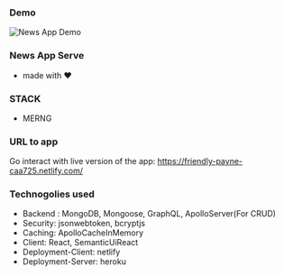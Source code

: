 ### Demo
![News App Demo](https://github.com/benyam7/news-app-server/blob/master/demo/ux_demo.gif)

### News App Serve
-  made with ❤

### STACK
   - MERNG

### URL to app
Go interact with live version of the app: https://friendly-payne-caa725.netlify.com/

### Technogolies used
- Backend : MongoDB, Mongoose, GraphQL, ApolloServer(For CRUD)
- Security: jsonwebtoken, bcryptjs
- Caching: ApolloCacheInMemory
- Client: React, SemanticUiReact
- Deployment-Client: netlify
- Deployment-Server: heroku
